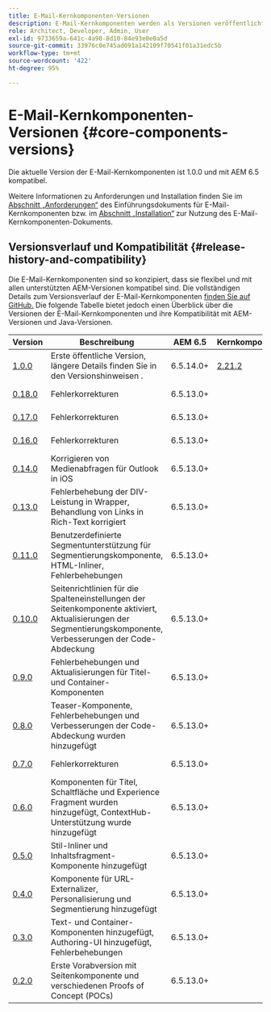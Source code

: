 ```yaml
---
title: E-Mail-Kernkomponenten-Versionen
description: E-Mail-Kernkomponenten werden als Versionen veröffentlicht.
role: Architect, Developer, Admin, User
exl-id: 9733659a-641c-4a98-8d10-84e93e0e0a5d
source-git-commit: 33976c0e745ad091a142109f70541f01a31edc5b
workflow-type: tm+mt
source-wordcount: '422'
ht-degree: 95%

---
```



# E-Mail-Kernkomponenten-Versionen {#core-components-versions}

Die aktuelle Version der E-Mail-Kernkomponenten ist 1.0.0 und mit AEM 6.5 kompatibel.

Weitere Informationen zu Anforderungen und Installation finden Sie im [Abschnitt „Anforderungen“](/help/email/introduction.md#requirements) des Einführungsdokuments für E-Mail-Kernkomponenten bzw. im [Abschnitt „Installation“](/help/email/using.md#installing-the-email-core-components) zur Nutzung des E-Mail-Kernkomponenten-Dokuments.

## Versionsverlauf und Kompatibilität {#release-history-and-compatibility}

Die E-Mail-Kernkomponenten sind so konzipiert, dass sie flexibel und mit allen unterstützten AEM-Versionen kompatibel sind. Die vollständigen Details zum Versionsverlauf der E-Mail-Kernkomponenten [finden Sie auf GitHub.](https://github.com/adobe/aem-core-email-components/releases) Die folgende Tabelle bietet jedoch einen Überblick über die Versionen der E-Mail-Kernkomponenten und ihre Kompatibilität mit AEM-Versionen und Java-Versionen.

| Version | Beschreibung | AEM 6.5 | Kernkomponenten | Java | Veröffentlichungsdatum |
|---|---|---|---|---|---|
| [1.0.0](https://github.com/adobe/aem-core-email-components/releases/tag/core.email.components.reactor-1.0.0) | Erste öffentliche Version, längere Details finden Sie in den Versionshinweisen . | 6.5.14.0+ | [2.21.2](/help/versions.md) | 8, 11 | 29. November 2022 |
| [0.18.0](https://github.com/adobe/aem-core-email-components/releases/tag/v0.18.0) | Fehlerkorrekturen | 6.5.13.0+ |  | 8, 11 | 30. September 2022 |
| [0.17.0](https://github.com/adobe/aem-core-email-components/releases/tag/v0.17.0) | Fehlerkorrekturen | 6.5.13.0+ |  | 8, 11 | 27. September 2022 |
| [0.16.0](https://github.com/adobe/aem-core-email-components/releases/tag/v0.16.0) | Fehlerkorrekturen | 6.5.13.0+ |  | 8, 11 | 14. September 2022 |
| [0.14.0](https://github.com/adobe/aem-core-email-components/releases/tag/v0.14.0) | Korrigieren von Medienabfragen für Outlook in iOS | 6.5.13.0+ |  | 8, 11 | 8. August 2022 |
| [0.13.0](https://github.com/adobe/aem-core-email-components/releases/tag/v0.13.0) | Fehlerbehebung der DIV-Leistung in Wrapper, Behandlung von Links in Rich-Text korrigiert | 6.5.13.0+ |  | 8, 11 | 27. Juli 2022 |
| [0.11.0](https://github.com/adobe/aem-core-email-components/releases/tag/v0.11.0) | Benutzerdefinierte Segmentunterstützung für Segmentierungskomponente, HTML-Inliner, Fehlerbehebungen | 6.5.13.0+ |  | 8, 11 | 6. Juli 2022 |
| [0.10.0](https://github.com/adobe/aem-core-email-components/releases/tag/v0.10.0) | Seitenrichtlinien für die Spalteneinstellungen der Seitenkomponente aktiviert, Aktualisierungen der Segmentierungskomponente, Verbesserungen der Code-Abdeckung | 6.5.13.0+ |  | 8, 11 | 15. Juni 2022 |
| [0.9.0](https://github.com/adobe/aem-core-email-components/releases/tag/v0.9.0) | Fehlerbehebungen und Aktualisierungen für Titel- und Container-Komponenten | 6.5.13.0+ |  | 8, 11 | 1. Juni 2022 |
| [0.8.0](https://github.com/adobe/aem-core-email-components/releases/tag/v0.8.0) | Teaser-Komponente, Fehlerbehebungen und Verbesserungen der Code-Abdeckung wurden hinzugefügt | 6.5.13.0+ |  | 8, 11 | 19. Mai 2022 |
| [0.7.0](https://github.com/adobe/aem-core-email-components/releases/tag/v0.7.0) | Fehlerkorrekturen | 6.5.13.0+ |  | 8, 11 | 4. Mai 2022 |
| [0.6.0](https://github.com/adobe/aem-core-email-components/releases/tag/v0.6.0) | Komponenten für Titel, Schaltfläche und Experience Fragment wurden hinzugefügt, ContextHub-Unterstützung wurde hinzugefügt | 6.5.13.0+ |  | 8, 11 | 20. April 2022 |
| [0.5.0](https://github.com/adobe/aem-core-email-components/releases/tag/v0.5.0) | Stil-Inliner und Inhaltsfragment-Komponente hinzugefügt | 6.5.13.0+ |  | 8, 11 | 7. April 2022 |
| [0.4.0](https://github.com/adobe/aem-core-email-components/releases/tag/v0.4.0) | Komponente für URL-Externalizer, Personalisierung und Segmentierung hinzugefügt | 6.5.13.0+ |  | 8, 11 | 23. März 2022 |
| [0.3.0](https://github.com/adobe/aem-core-email-components/releases/tag/v0.3.0) | Text- und Container-Komponenten hinzugefügt, Authoring-UI hinzugefügt, Fehlerbehebungen | 6.5.13.0+ |  | 8, 11 | 9. März 2022 |
| [0.2.0](https://github.com/adobe/aem-core-email-components/releases/tag/v0.2.0) | Erste Vorabversion mit Seitenkomponente und verschiedenen Proofs of Concept (POCs) | 6.5.13.0+ |  | 8, 11 | 24. Februar 2022 |
